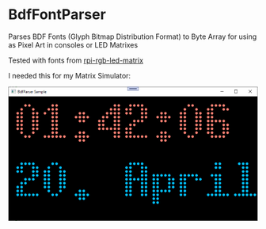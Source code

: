 # BdfFontParser
Parses BDF Fonts (Glyph Bitmap Distribution Format) to Byte Array for using as Pixel Art in consoles or LED Matrixes

Tested with fonts from [rpi-rgb-led-matrix](https://github.com/hzeller/rpi-rgb-led-matrix/tree/master/fonts)

I needed this for my Matrix Simulator:

![Matrix Simulator](https://github.com/marcogruhl/BdfFontParser/raw/main/MatrixSimulator.png "Matrix Simulator")